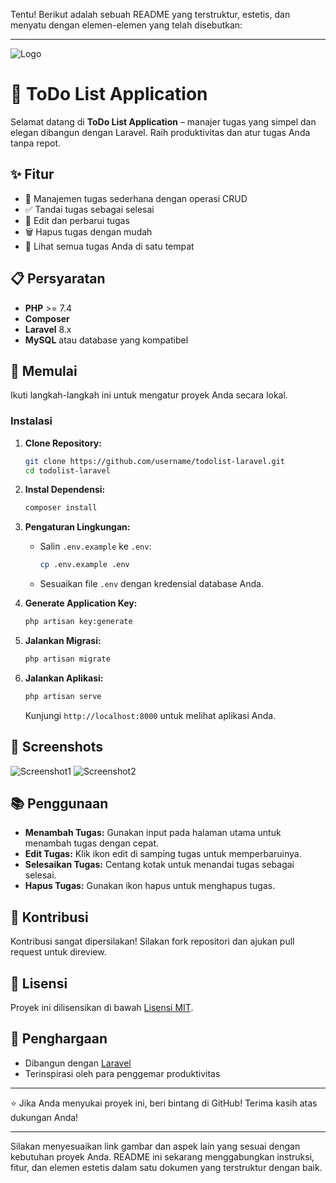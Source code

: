 Tentu! Berikut adalah sebuah README yang terstruktur, estetis, dan menyatu dengan elemen-elemen yang telah disebutkan:

---

![Logo](https://yourimagelink.com/logo.png) <!-- Optional: Replace with a project logo if available -->

# 📝 ToDo List Application

Selamat datang di **ToDo List Application** – manajer tugas yang simpel dan elegan dibangun dengan Laravel. Raih produktivitas dan atur tugas Anda tanpa repot.

## ✨ Fitur

- 🌟 Manajemen tugas sederhana dengan operasi CRUD
- ✅ Tandai tugas sebagai selesai
- 🔄 Edit dan perbarui tugas
- 🗑️ Hapus tugas dengan mudah
- 📜 Lihat semua tugas Anda di satu tempat

## 📋 Persyaratan

- **PHP** >= 7.4
- **Composer**
- **Laravel** 8.x
- **MySQL** atau database yang kompatibel

## 🚀 Memulai

Ikuti langkah-langkah ini untuk mengatur proyek Anda secara lokal.

### Instalasi

1. **Clone Repository:**

   ```bash
   git clone https://github.com/username/todolist-laravel.git
   cd todolist-laravel
   ```

2. **Instal Dependensi:**

   ```bash
   composer install
   ```

3. **Pengaturan Lingkungan:**

   - Salin `.env.example` ke `.env`:

     ```bash
     cp .env.example .env
     ```

   - Sesuaikan file `.env` dengan kredensial database Anda.

4. **Generate Application Key:**

   ```bash
   php artisan key:generate
   ```

5. **Jalankan Migrasi:**

   ```bash
   php artisan migrate
   ```

6. **Jalankan Aplikasi:**

   ```bash
   php artisan serve
   ```

   Kunjungi `http://localhost:8000` untuk melihat aplikasi Anda.

## 🎨 Screenshots

![Screenshot1](https://yourimagelink.com/screenshot1.png) <!-- Tambahkan tangkapan layar aplikasi Anda -->
![Screenshot2](https://yourimagelink.com/screenshot2.png)

## 📚 Penggunaan

- **Menambah Tugas:** Gunakan input pada halaman utama untuk menambah tugas dengan cepat.
- **Edit Tugas:** Klik ikon edit di samping tugas untuk memperbaruinya.
- **Selesaikan Tugas:** Centang kotak untuk menandai tugas sebagai selesai.
- **Hapus Tugas:** Gunakan ikon hapus untuk menghapus tugas.

## 🤝 Kontribusi

Kontribusi sangat dipersilakan! Silakan fork repositori dan ajukan pull request untuk direview.

## 📄 Lisensi

Proyek ini dilisensikan di bawah [Lisensi MIT](LICENSE).

## 🙌 Penghargaan

- Dibangun dengan [Laravel](https://laravel.com/)
- Terinspirasi oleh para penggemar produktivitas

---

⭐ Jika Anda menyukai proyek ini, beri bintang di GitHub! Terima kasih atas dukungan Anda!

---

Silakan menyesuaikan link gambar dan aspek lain yang sesuai dengan kebutuhan proyek Anda. README ini sekarang menggabungkan instruksi, fitur, dan elemen estetis dalam satu dokumen yang terstruktur dengan baik.
